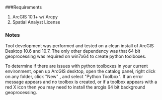 ###Requirements
1. ArcGIS 10.1+ w/ Arcpy  
2. Spatial Analyst License


### Notes
Tool development was performed and tested on a clean install of ArcGIS Desktop 10.6 and 10.7. The only other dependency was that 64 bit geoprocessing was required on win7x64 to create python toolboxes.

To determine if there are issues with python toolboxes in your current environment, open up ArcGIS desktop, open the catalog panel, right click on any folder, click "New" , and select "Python Toolbox". If an error message appears and no toolbox is created, or if a toolbox appears with a red X icon then you may need to install the arcgis 64 bit background geoprocessing. 


